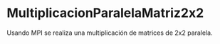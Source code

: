 # MultiplicacionParalelaMatriz2x2
Usando MPI se realiza una multiplicación de matrices de 2x2 paralela.
